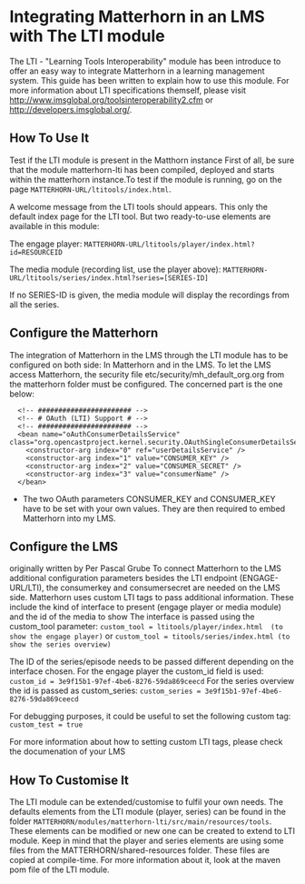 Integrating Matterhorn in an LMS with The LTI module
===================================================

The LTI - "Learning Tools Interoperability"  module has been introduce to offer an easy way to integrate Matterhorn in a learning management system. This guide has been written to explain how to use this module.
For more information about LTI specifications themself, please visit http://www.imsglobal.org/toolsinteroperability2.cfm or http://developers.imsglobal.org/.

How To Use It
-------------

Test if the LTI module is present in the Matthorn instance
First of all, be sure that the module matterhorn-lti has been compiled, deployed and starts within the matterhorn instance.To test if the module is running, go on the page
`MATTERHORN-URL/ltitools/index.html`.

A welcome message from the LTI tools should appears. This only the default index page for the LTI tool. But two ready-to-use elements  are available in this module:

The engage player:
`MATTERHORN-URL/ltitools/player/index.html?id=RESOURCEID`

The media module (recording list, use the player above): `MATTERHORN-URL/ltitools/series/index.html?series=[SERIES-ID]`

If no SERIES-ID is given, the media module will display the recordings from all the series.

Configure the Matterhorn
------------------------

The integration of Matterhorn in the LMS through the LTI module has to be configured on both side: In Matterhorn and in the LMS.
To let the LMS access Matterhorn, the security file etc/security/mh_default_org.org from the matterhorn folder must be configured. The concerned part is the one below:
```
  <!-- ####################### -->
  <!-- # OAuth (LTI) Support # -->
  <!-- ####################### -->
  <bean name="oAuthConsumerDetailsService" class="org.opencastproject.kernel.security.OAuthSingleConsumerDetailsService">
    <constructor-arg index="0" ref="userDetailsService" />
    <constructor-arg index="1" value="CONSUMER_KEY" />
    <constructor-arg index="2" value="CONSUMER_SECRET" />
    <constructor-arg index="3" value="consumerName" />
  </bean>
```
- The two OAuth parameters CONSUMER_KEY and CONSUMER_KEY have to be set with your own values. They are then required to embed Matterhorn into my LMS.

Configure the LMS
-----------------

originally written by Per Pascal Grube
To connect Matterhorn to the LMS additional configuration parameters besides the LTI endpoint (ENGAGE-URL/LTI), the consumerkey and consumersecret are needed on the LMS side. Matterhorn uses custom LTI tags to pass additional information. These include the kind of interface to present (engage player or media module) and the id of the media to show
The interface is passed using the custom_tool parameter:
`custom_tool = ltitools/player/index.html  (to show the engage player)`
or
`custom_tool = titools/series/index.html (to show the series overview)`

The ID of the series/episode needs to be passed different depending on the interface chosen. For the engage player the custom_id field is used:
`custom_id = 3e9f15b1-97ef-4be6-8276-59da869ceecd`
For the series overview the id is passed as custom_series:
`custom_series = 3e9f15b1-97ef-4be6-8276-59da869ceecd`

For debugging purposes, it could be useful to set the following custom tag:
`custom_test = true`

For more information about how to setting custom LTI tags, please check the documenation of your LMS

How To Customise It
-------------------
The LTI module can be extended/customise to fulfil your own needs.  The defaults elements from the LTI module (player, series) can be found in the folder `MATTERHORN/modules/matterhorn-lti/src/main/resources/tools`.  These elements can be modified or new one can be created to extend to LTI module. Keep in mind that the player and series elements are using some files from the MATTERHORN/shared-resources folder. These files are copied at compile-time. For more information about it, look at the maven pom file of the LTI module.
